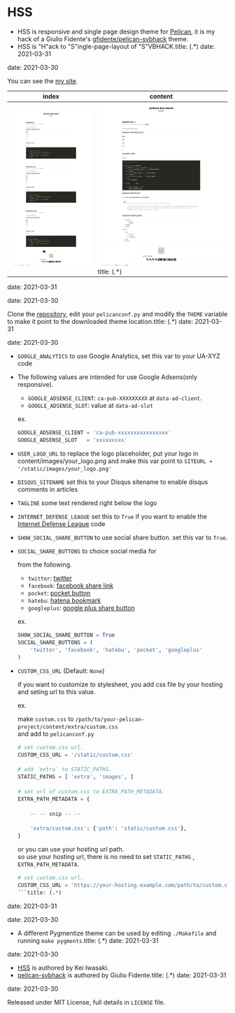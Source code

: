 # HSS

* HSS is responsive and single page design theme for [Pelican](http://getpelican.com), it is my hack of a Giulio Fidente's [gfidente/pelican-svbhack](https://github.com/gfidente/pelican-svbhack) theme.
* HSS is "H"ack to "S"ingle-page-layout of "S"VBHACK.title: (.*)
date: 2021-03-31

date: 2021-03-30

You can see the [my site](https://memo.laughk.org).

index                     | content
--------------------------|---------------------------
![image](screenshot1.png) | ![image](screenshot2.png)title: (.*)
date: 2021-03-31

date: 2021-03-30

Clone the [repository](https://github.com/laughk/pelican-hss), edit your `pelicanconf.py` and modify the `THEME` variable to make it point to the downloaded theme location.title: (.*)
date: 2021-03-31

date: 2021-03-30

- `GOOGLE_ANALYTICS` to use Google Analytics, set this var to your UA-XYZ code
- The following values are intended for use Google Adsens(only responsive).

  - `GOOGLE_ADSENSE_CLIENT`: `ca-pub-XXXXXXXXX` at `data-ad-client`.
  - `GOOGLE_ADSENSE_SLOT`: value at `data-ad-slot`

  ex.
  ```python
  GOOGLE_ADSENSE_CLIENT = 'ca-pub-xxxxxxxxxxxxxxxx'
  GOOGLE_ADSENSE_SLOT   = 'xxxxxxxxx'
  ```

- `USER_LOGO_URL` to replace the logo placeholder, put your logo in content/images/your_logo.png and make this var point to `SITEURL + '/static/images/your_logo.png'`
- `DISQUS_SITENAME` set this to your Disqus sitename to enable disqus comments in articles
- `TAGLINE` some text rendered right below the logo
- `INTERNET_DEFENSE_LEAGUE` set this to `True` if you want to enable the [Internet Defense League](http://internetdefenseleague.org) code
- `SHOW_SOCIAL_SHARE_BUTTON` to use social share button. set this var to `True`.
- `SOCIAL_SHARE_BUTTONS` to choice social media for  

  from the following.
    - `twitter`: [twitter](https://about.twitter.com/ja/resources/buttons)
    - `facebook`: [facebook share link](https://developers.facebook.com/docs/sharing/web)
    - `pocket`: [pocket button](https://getpocket.com/publisher/button)
    - `hatebu`: [hatena bookmark](http://b.hatena.ne.jp/guide/bbutton)
    - `googleplus`: [google plus share button](https://developers.google.com/+/web/share/)

  ex.
  ```python
  SHOW_SOCIAL_SHARE_BUTTON = True
  SOCIAL_SHARE_BUTTONS = (
      'twitter', 'facebook', 'hatebu', 'pocket', 'googleplus'
  )
  ```
- `CUSTOM_CSS_URL` (Default: `None`)

  if you want to customize to stylesheet, you add css file by your hosting and seting url to this value.

  ex.

  make `custom.css` to `/path/to/your-pelican-project/content/extra/custom.css`  
  and add to `pelicanconf.py`

  ```python
  # set custom.css url.
  CUSTOM_CSS_URL = '/static/custom.css'

  # add `extra` to STATIC_PATHS.
  STATIC_PATHS = [ 'extra', 'images', ]

  # set url of custom.css to EXTRA_PATH_METADATA.
  EXTRA_PATH_METADATA = {

      -- -- snip -- --

      'extra/custom.css': {'path': 'static/custom.css'},
  }
  ```

  or you can use your hosting url path.  
  so use your hosting url, there is no need to set `STATIC_PATHS` , `EXTRA_PATH_METADATA`.

  ```python
  # set custom.css url.
  CUSTOM_CSS_URL = 'https://your-hosting.example.com/path/to/custom.css'
  ```title: (.*)
date: 2021-03-31

date: 2021-03-30

- A different Pygmentize theme can be used by editing `./Makefile` and running `make pygments`.title: (.*)
date: 2021-03-31

date: 2021-03-30

* [HSS](https://github.com/laughk/pelican-hss) is authored by Kei Iwasaki.
* [pelican-svbhack](https://github.com/gfidente/pelican-svbhack) is authored by Giulio Fidente.title: (.*)
date: 2021-03-31

date: 2021-03-30

Released under MIT License, full details in `LICENSE` file.
